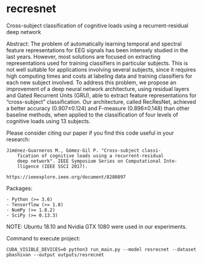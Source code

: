 # recresnet
Cross-subject classification of cognitive loads using a recurrent-residual deep network

Abstract: The problem of automatically learning temporal and spectral feature representations for EEG signals has been intensely studied in the last years. However, most solutions are focused on extracting representations used for training classifiers in particular subjects. This is not well suitable for applications involving several subjects, since it requires high computing times and costs at labeling data and training classifiers for each new subject involved. To address this problem, we propose an improvement of a deep neural network architecture, using residual layers and Gated Recurrent Units (GRU), able to extract feature representations for “cross-subject” classification. Our architecture, called RecResNet, achieved a better accuracy (0.907±0.124) and F-measure (0.896±0.148) than other baseline methods, when applied to the classification of four levels of cognitive loads using 13 subjects.

	

Please consider citing our paper if you find this code useful in your research:

	Jiménez-Guarneros M., Gómez-Gil P. "Cross-subject classi-
        fication of cognitive loads using a recurrent-residual 
        deep network". IEEE Symposium Series on Computational Inte-
        lligence (IEEE SSCI 2017).

	https://ieeexplore.ieee.org/document/8280897


Packages:

	- Python (>= 3.6)
	- Tensorflow (>= 1.8)
	- NumPy (>= 1.8.2)
	- SciPy (>= 0.13.3)

NOTE: Ubuntu 18.10 and Nvidia GTX 1080 were used in our experiments.


Command to execute project:

	CUDA_VISIBLE_DEVICES=0 python3 run_main.py --model resrecnet --dataset pbashivan --output outputs/resrecnet
